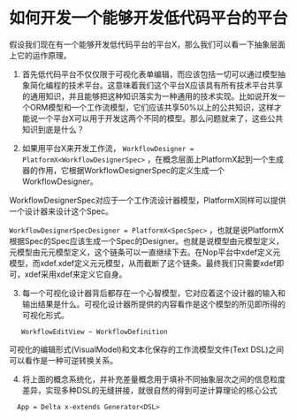 # 如何开发一个能够开发低代码平台的平台

假设我们现在有一个能够开发低代码平台的平台X，那么我们可以看一下抽象层面上它的运作原理。

1. 首先低代码平台不仅仅限于可视化表单编辑，而应该包括一切可以通过模型抽象简化编程的技术平台。这意味着我们这个平台X应该具有所有技术平台共享的通用知识，并且能够把这种知识落实为一种通用的技术实现。比如说开发一个ORM模型和一个工作流模型，它们应该共享50%以上的公共知识，这样才能说一个平台X可以用于开发这两个不同的模型。那么问题就来了，这些公共知识到底是什么？

2. 如果用平台X来开发工作流， `WorkflowDesigner = PlatformX<WorkflowDesignerSpec>` ，在概念层面上PlatformX起到一个生成器的作用，它根据WorkflowDesignerSpec的定义生成一个WorkflowDesigner。

WorkflowDesignerSpec对应于一个工作流设计器模型，PlatformX同样可以提供一个设计器来设计这个Spec。

`WorkflowDesignerSpecDesigner = PlatformX<SpecSpec>` ，也就是说PlatformX根据Spec的Spec应该生成一个Spec的Designer。也就是说模型由元模型定义，元模型由元元模型定义，这个链条可以一直继续下去。在Nop平台中xdef定义元模型，而xdef.xdef定义元元模型，从而截断了这个链条。最终我们只需要xdef即可，xdef采用xdef来定义它自身。

3. 每一个可视化设计器背后都存在一个心智模型，它对应着这个设计器的输入和输出结果是什么。可视化设计器所提供的内容看作是这个模型的所见即所得的可视化形式。

```
   WorkflowEditView ~ WorkflowDefinition
```

可视化的编辑形式(VisualModel)和文本化保存的工作流模型文件(Text DSL)之间可以看作是一种可逆转换关系。

4. 将上面的概念系统化，并补充差量概念用于填补不同抽象层次之间的信息粒度差异，实现多种DSL的无缝拼接，就很自然的得到可逆计算理论的核心公式

```
  App = Delta x-extends Generator<DSL>
```
